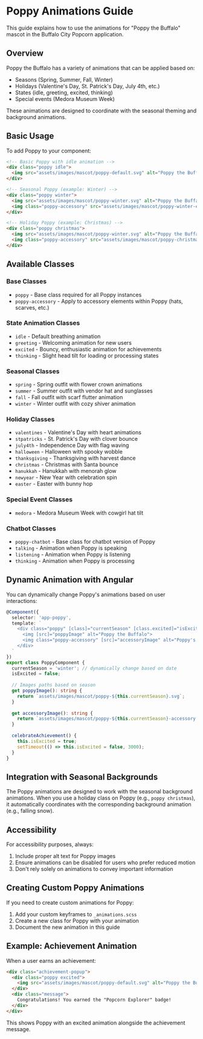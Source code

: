 # Poppy Animations Guide

This guide explains how to use the animations for "Poppy the Buffalo" mascot in the Buffalo City Popcorn application.

## Overview

Poppy the Buffalo has a variety of animations that can be applied based on:
- Seasons (Spring, Summer, Fall, Winter)
- Holidays (Valentine's Day, St. Patrick's Day, July 4th, etc.)
- States (idle, greeting, excited, thinking)
- Special events (Medora Museum Week)

These animations are designed to coordinate with the seasonal theming and background animations.

## Basic Usage

To add Poppy to your component:

```html
<!-- Basic Poppy with idle animation -->
<div class="poppy idle">
  <img src="assets/images/mascot/poppy-default.svg" alt="Poppy the Buffalo">
</div>

<!-- Seasonal Poppy (example: Winter) -->
<div class="poppy winter">
  <img src="assets/images/mascot/poppy-winter.svg" alt="Poppy the Buffalo in Winter Outfit">
  <img class="poppy-accessory" src="assets/images/mascot/poppy-winter-earmuffs.svg" alt="Earmuffs">
</div>

<!-- Holiday Poppy (example: Christmas) -->
<div class="poppy christmas">
  <img src="assets/images/mascot/poppy-winter.svg" alt="Poppy the Buffalo in Christmas Outfit">
  <img class="poppy-accessory" src="assets/images/mascot/poppy-christmas-hat.svg" alt="Santa Hat">
</div>
```

## Available Classes

### Base Classes
- `poppy` - Base class required for all Poppy instances
- `poppy-accessory` - Apply to accessory elements within Poppy (hats, scarves, etc.)

### State Animation Classes
- `idle` - Default breathing animation
- `greeting` - Welcoming animation for new users
- `excited` - Bouncy, enthusiastic animation for achievements
- `thinking` - Slight head tilt for loading or processing states

### Seasonal Classes
- `spring` - Spring outfit with flower crown animations
- `summer` - Summer outfit with vendor hat and sunglasses
- `fall` - Fall outfit with scarf flutter animation
- `winter` - Winter outfit with cozy shiver animation

### Holiday Classes
- `valentines` - Valentine's Day with heart animations
- `stpatricks` - St. Patrick's Day with clover bounce
- `july4th` - Independence Day with flag waving
- `halloween` - Halloween with spooky wobble
- `thanksgiving` - Thanksgiving with harvest dance
- `christmas` - Christmas with Santa bounce
- `hanukkah` - Hanukkah with menorah glow
- `newyear` - New Year with celebration spin
- `easter` - Easter with bunny hop

### Special Event Classes
- `medora` - Medora Museum Week with cowgirl hat tilt

### Chatbot Classes
- `poppy-chatbot` - Base class for chatbot version of Poppy
- `talking` - Animation when Poppy is speaking
- `listening` - Animation when Poppy is listening
- `thinking` - Animation when Poppy is processing

## Dynamic Animation with Angular

You can dynamically change Poppy's animations based on user interactions:

```typescript
@Component({
  selector: 'app-poppy',
  template: `
    <div class="poppy" [class]="currentSeason" [class.excited]="isExcited">
      <img [src]="poppyImage" alt="Poppy the Buffalo">
      <img class="poppy-accessory" [src]="accessoryImage" alt="Poppy's Accessory">
    </div>
  `
})
export class PoppyComponent {
  currentSeason = 'winter'; // dynamically change based on date
  isExcited = false;
  
  // Images paths based on season
  get poppyImage(): string {
    return `assets/images/mascot/poppy-${this.currentSeason}.svg`;
  }
  
  get accessoryImage(): string {
    return `assets/images/mascot/poppy-${this.currentSeason}-accessory.svg`;
  }
  
  celebrateAchievement() {
    this.isExcited = true;
    setTimeout(() => this.isExcited = false, 3000);
  }
}
```

## Integration with Seasonal Backgrounds

The Poppy animations are designed to work with the seasonal background animations. When you use a holiday class on Poppy (e.g., `poppy christmas`), it automatically coordinates with the corresponding background animation (e.g., falling snow).

## Accessibility

For accessibility purposes, always:
1. Include proper alt text for Poppy images
2. Ensure animations can be disabled for users who prefer reduced motion
3. Don't rely solely on animations to convey important information

## Creating Custom Poppy Animations

If you need to create custom animations for Poppy:

1. Add your custom keyframes to `_animations.scss`
2. Create a new class for Poppy with your animation
3. Document the new animation in this guide

## Example: Achievement Animation

When a user earns an achievement:

```html
<div class="achievement-popup">
  <div class="poppy excited">
    <img src="assets/images/mascot/poppy-default.svg" alt="Poppy the Buffalo">
  </div>
  <div class="message">
    Congratulations! You earned the "Popcorn Explorer" badge!
  </div>
</div>
```

This shows Poppy with an excited animation alongside the achievement message.
